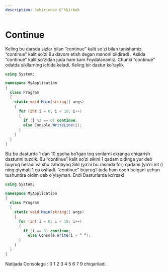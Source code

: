 ```yaml
---
description: Sobirjonov O'tkirbek
---
```


# Continue

Keling bu darsda sizlar bilan “continue” kalit so’zi bilan tanishamiz. “continue” kalit so’zi Bu davom etish degan manoni bildiradi . Aslida “continue” kalit so’zidan juda ham kam Foydalanamiz. Chunki “continue” odatda sikllarning ichida keladi. Keling bir dastur ko’raylik

```csharp
using System;

namespace MyApplication
{
  class Program
  {
    static void Main(string[] args)
    {
      for (int i = 0; i < 10; i++) 
      {
        if (i %2 == 0) continue;
        else Console.WriteLine(i); 
      }    
    }
  }
}
```

Biz bu dasturda 1 dan 10 gacha bo’lgan toq sonlarni ekranga chiqarish dasturini tuzdik. Bu “continue” kalit so’zi siklni 1 qadam oldinga yur deb buyruq beradi va shu zahotiyoq Sikl \(ya’ni bu rasmda for\) qadami \(ya’ni int i\) ning qiymati 1 ga oshadi. “continue” buyrug’I juda ham oson bolgani uchun tushuntira oldim deb o’ylayman. Endi Dasturlarda ko’rsak!

```csharp
using System;

namespace MyApplication
{
  class Program
  {
    static void Main(string[] args)
    {
      for (int i = 0; i < 10; i++) 
      {
        if (i == 8) continue;
	      else Console.Write(i + “ “);
      }    
    }
  }
}
```

Natijada Consolega : 0 1 2 3 4 5 6 7 9 chiqariladi.

